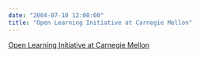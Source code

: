 ```yaml
---
date: "2004-07-10 12:00:00"
title: "Open Learning Initiative at Carnegie Mellon"
---
```


[Open Learning Initiative at Carnegie Mellon](/lemire/blog/2004/07-10-open-learning-initiative-at-carnegie-mellon)

